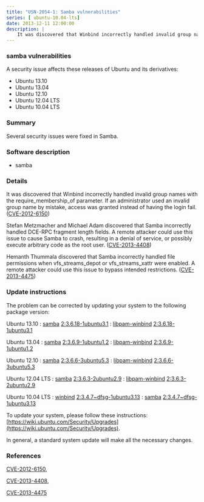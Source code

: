 ```yaml
---
title: "USN-2054-1: Samba vulnerabilities"
series: [ ubuntu-10.04-lts]
date: 2013-12-11 12:00:00
description: |
    It was discovered that Winbind incorrectly handled invalid group names with the require_membership_of parameter. If an administrator used an invalid group name by mistake, access was granted instead of having the login fail. ([CVE-2012-6150](http://people.ubuntu.com/~ubuntu-security/cve/CVE-2012-6150))
--- 
```

 
 


### samba vulnerabilities

A security issue affects these releases of Ubuntu and its derivatives:

* Ubuntu 13.10
* Ubuntu 13.04
* Ubuntu 12.10
* Ubuntu 12.04 LTS
* Ubuntu 10.04 LTS

### Summary

Several security issues were fixed in Samba. 

### Software description

* samba 

### Details

It was discovered that Winbind incorrectly handled invalid group names with the require_membership_of parameter. If an administrator used an invalid group name by mistake, access was granted instead of having the login fail. ([CVE-2012-6150](http://people.ubuntu.com/~ubuntu-security/cve/CVE-2012-6150))

Stefan Metzmacher and Michael Adam discovered that Samba incorrectly handled DCE-RPC fragment length fields. A remote attacker could use this issue to cause Samba to crash, resulting in a denial of service, or possibly execute arbitrary code as the root user. ([CVE-2013-4408](http://people.ubuntu.com/~ubuntu-security/cve/CVE-2013-4408))

Hemanth Thummala discovered that Samba incorrectly handled file permissions when vfs_streams_depot or vfs_streams_xattr were enabled. A remote attacker could use this issue to bypass intended restrictions. ([CVE-2013-4475](http://people.ubuntu.com/~ubuntu-security/cve/CVE-2013-4475)) 

### Update instructions

The problem can be corrected by updating your system to the following package version:

Ubuntu 13.10
 : [samba](https://launchpad.net/ubuntu/+source/samba) <span> [2:3.6.18-1ubuntu3.1](https://launchpad.net/ubuntu/+source/samba/2:3.6.18-1ubuntu3.1) </span> 
 : [libpam-winbind](https://launchpad.net/ubuntu/+source/samba) <span> [2:3.6.18-1ubuntu3.1](https://launchpad.net/ubuntu/+source/samba/2:3.6.18-1ubuntu3.1) </span> 

Ubuntu 13.04
 : [samba](https://launchpad.net/ubuntu/+source/samba) <span> [2:3.6.9-1ubuntu1.2](https://launchpad.net/ubuntu/+source/samba/2:3.6.9-1ubuntu1.2) </span> 
 : [libpam-winbind](https://launchpad.net/ubuntu/+source/samba) <span> [2:3.6.9-1ubuntu1.2](https://launchpad.net/ubuntu/+source/samba/2:3.6.9-1ubuntu1.2) </span> 

Ubuntu 12.10
 : [samba](https://launchpad.net/ubuntu/+source/samba) <span> [2:3.6.6-3ubuntu5.3](https://launchpad.net/ubuntu/+source/samba/2:3.6.6-3ubuntu5.3) </span> 
 : [libpam-winbind](https://launchpad.net/ubuntu/+source/samba) <span> [2:3.6.6-3ubuntu5.3](https://launchpad.net/ubuntu/+source/samba/2:3.6.6-3ubuntu5.3) </span> 

Ubuntu 12.04 LTS
 : [samba](https://launchpad.net/ubuntu/+source/samba) <span> [2:3.6.3-2ubuntu2.9](https://launchpad.net/ubuntu/+source/samba/2:3.6.3-2ubuntu2.9) </span> 
 : [libpam-winbind](https://launchpad.net/ubuntu/+source/samba) <span> [2:3.6.3-2ubuntu2.9](https://launchpad.net/ubuntu/+source/samba/2:3.6.3-2ubuntu2.9) </span> 

Ubuntu 10.04 LTS
 : [winbind](https://launchpad.net/ubuntu/+source/samba) <span> [2:3.4.7~dfsg-1ubuntu3.13](https://launchpad.net/ubuntu/+source/samba/2:3.4.7~dfsg-1ubuntu3.13) </span> 
 : [samba](https://launchpad.net/ubuntu/+source/samba) <span> [2:3.4.7~dfsg-1ubuntu3.13](https://launchpad.net/ubuntu/+source/samba/2:3.4.7~dfsg-1ubuntu3.13) </span> 

To update your system, please follow these instructions: [https://wiki.ubuntu.com/Security/Upgrades](https://wiki.ubuntu.com/Security/Upgrades).

In general, a standard system update will make all the necessary changes. 

### References

 
 [CVE-2012-6150](http://people.ubuntu.com/~ubuntu-security/cve/CVE-2012-6150), 

 [CVE-2013-4408](http://people.ubuntu.com/~ubuntu-security/cve/CVE-2013-4408), 

 [CVE-2013-4475](http://people.ubuntu.com/~ubuntu-security/cve/CVE-2013-4475)
 


